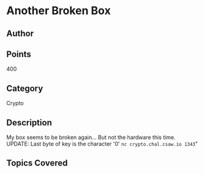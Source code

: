 # Another Broken Box
## Author

## Points
400
## Category
Crypto
## Description
My box seems to be broken again... But not the hardware this time.
UPDATE: Last byte of key is the character '0'
`nc crypto.chal.csaw.io 1343`"
## Topics Covered

